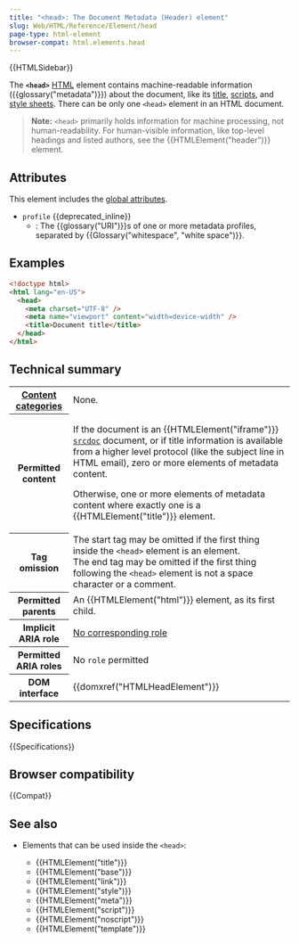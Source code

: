 ```yaml
---
title: "<head>: The Document Metadata (Header) element"
slug: Web/HTML/Reference/Element/head
page-type: html-element
browser-compat: html.elements.head
---
```


{{HTMLSidebar}}

The **`<head>`** [HTML](/en-US/docs/Web/HTML) element contains machine-readable information ({{glossary("metadata")}}) about the document, like its [title](/en-US/docs/Web/HTML/Reference/Element/title), [scripts](/en-US/docs/Web/HTML/Reference/Element/script), and [style sheets](/en-US/docs/Web/HTML/Reference/Element/style). There can be only one `<head>` element in an HTML document.

> **Note:** `<head>` primarily holds information for machine processing, not human-readability. For human-visible information, like top-level headings and listed authors, see the {{HTMLElement("header")}} element.

## Attributes

This element includes the [global attributes](/en-US/docs/Web/HTML/Reference/Global_attributes).

- `profile` {{deprecated_inline}}
  - : The {{glossary("URI")}}s of one or more metadata profiles, separated by {{Glossary("whitespace", "white space")}}.

## Examples

```html
<!doctype html>
<html lang="en-US">
  <head>
    <meta charset="UTF-8" />
    <meta name="viewport" content="width=device-width" />
    <title>Document title</title>
  </head>
</html>
```

## Technical summary

<table class="properties">
  <tbody>
    <tr>
      <th scope="row">
        <a href="/en-US/docs/Web/HTML/Guides/Content_categories"
          >Content categories</a
        >
      </th>
      <td>None.</td>
    </tr>
    <tr>
      <th scope="row">Permitted content</th>
      <td>
        <p>
          If the document is an {{HTMLElement("iframe")}}
          <a href="/en-US/docs/Web/HTML/Reference/Element/iframe#srcdoc"><code>srcdoc</code></a> document, or if title
          information is available from a higher level protocol (like the
          subject line in HTML email), zero or more elements of metadata
          content.
        </p>
        <p>
          Otherwise, one or more elements of metadata content where exactly one
          is a {{HTMLElement("title")}} element.
        </p>
      </td>
    </tr>
    <tr>
      <th scope="row">Tag omission</th>
      <td>
        The start tag may be omitted if the first thing inside the
        <code>&#x3C;head></code> element is an element.<br />The end tag may be
        omitted if the first thing following the
        <code>&#x3C;head></code> element is not a space character or a comment.
      </td>
    </tr>
    <tr>
      <th scope="row">Permitted parents</th>
      <td>An {{HTMLElement("html")}} element, as its first child.</td>
    </tr>
    <tr>
      <th scope="row">Implicit ARIA role</th>
      <td>
        <a href="https://www.w3.org/TR/html-aria/#dfn-no-corresponding-role"
          >No corresponding role</a
        >
      </td>
    </tr>
    <tr>
      <th scope="row">Permitted ARIA roles</th>
      <td>No <code>role</code> permitted</td>
    </tr>
    <tr>
      <th scope="row">DOM interface</th>
      <td>{{domxref("HTMLHeadElement")}}</td>
    </tr>
  </tbody>
</table>

## Specifications

{{Specifications}}

## Browser compatibility

{{Compat}}

## See also

- Elements that can be used inside the `<head>`:

  - {{HTMLElement("title")}}
  - {{HTMLElement("base")}}
  - {{HTMLElement("link")}}
  - {{HTMLElement("style")}}
  - {{HTMLElement("meta")}}
  - {{HTMLElement("script")}}
  - {{HTMLElement("noscript")}}
  - {{HTMLElement("template")}}
